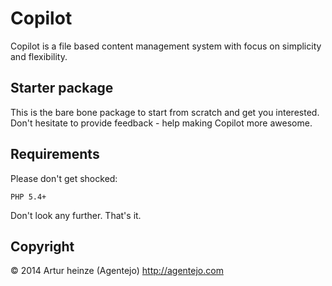# Copilot

Copilot is a file based content management system with focus on simplicity and flexibility.

## Starter package

This is the bare bone package to start from scratch and get you interested.
Don't hesitate to provide feedback - help making Copilot more awesome.

## Requirements

Please don't get shocked:

```PHP 5.4+```

Don't look any further. That's it.


## Copyright

© 2014 Artur heinze (Agentejo) http://agentejo.com
